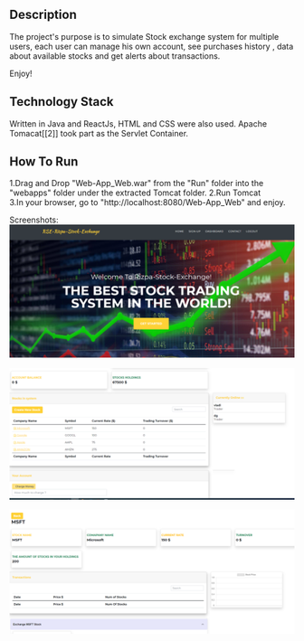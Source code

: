 
## Description

The project's purpose is to simulate Stock exchange system for multiple users, each user can manage his own account, see purchases history , data about available stocks and get alerts about transactions.

Enjoy!

## Technology Stack

Written in Java and ReactJs, HTML and CSS were also used. Apache Tomacat[[2]] took part as the Servlet Container.

## How To Run
 1.Drag and Drop "Web-App_Web.war" from the "Run" folder into the "webapps" folder under the extracted Tomcat folder.
 2.Run Tomcat                 
 3.In your browser, go to "http://localhost:8080/Web-App_Web" and enjoy.

Screenshots:
![screenshot1](/web1.PNG)

![screenshot1](/web2.PNG)

![screenshot1](/web3.PNG)
